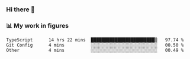 ### Hi there 👋

### 📊 My work in figures

<!--START_SECTION:waka-->

```text
TypeScript      14 hrs 22 mins  ████████████████████████▒   97.74 %
Git Config      4 mins          ░░░░░░░░░░░░░░░░░░░░░░░░░   00.50 %
Other           4 mins          ░░░░░░░░░░░░░░░░░░░░░░░░░   00.49 %
```

<!--END_SECTION:waka-->

